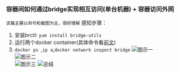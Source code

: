 ### 容器间如何通过bridge实现相互访问(单台机器) + 容器访问外网
`该篇主要以命令和截图为主，很好理解`
感知步骤：
1. 安装brctl: `yum install bridge-utils`
2. 运行两个docker container(具体命令看[前文](https://github.com/momokanni/docker/blob/master/README.md))
3. `docker ps `,` ip a `,` docker network inspect bridge `
![图示一](https://github.com/momokanni/docker/blob/master/piture/bridge_2.png)  
![图示二](https://github.com/momokanni/docker/blob/master/piture/bridge_3.png)  
![图示三](https://github.com/momokanni/docker/blob/master/piture/bridge_4.png)
![总结](https://github.com/momokanni/docker/blob/master/piture/bridge_1.png)
